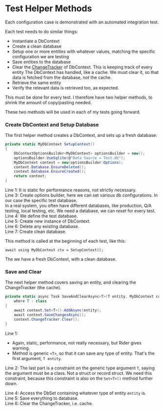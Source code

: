 ﻿# Test Helper Methods
Each configuration case is demonstrated with an automated integration test. 

Each test needs to do similar things:
* Instantiate a DbContext
* Create a clean database
* Setup one or more entities with whatever values, matching the specific configuration we are testing
* Save entities to the database
* Clear the [ChangeTracker](https://learn.microsoft.com/en-us/ef/core/change-tracking/) of DbContext. This is keeping track of every entity The DbContext has handled, like a cache. We must clear it, so that data is fetched from the database, _not_ the cache.
* Retrieve the same entity
* Verify the relevant data is retrieved too, as expected.

This must be done for every test. I therefore have two helper methods, to shrink the amount of copy/pasting needed.

These two methods will be used in each of my tests going forward.

### Create DbContext and Setup Database
The first helper method creates a DbContext, and sets up a fresh database:

```csharp
private static MyDbContext SetupContext()
{
    DbContextOptionsBuilder<MyDbContext> optionsBuilder = new();
    optionsBuilder.UseSqlite(@"Data Source = Test.db");
    MyDbContext context = new(optionsBuilder.Options);
    context.Database.EnsureDeleted();
    context.Database.EnsureCreated();
    return context;
}
```
Line 1: It is static for performance reasons, not strictly necessary.\
Line 3: Create options builder, here we can set various db configurations. In our case the specific test database.\
In a real system, you often have different databases, like production, Q/A testing, local testing, etc. We need a database, we can reset for every test.\
Line 4: We define the test database.\
Line 5: Create new instance of DbContext.\
Line 6: Delete any existing database.\
Line 7: Create clean database.

This method is called at the beginning of each test, like this:

```chspar
await using MyDbContext ctx = SetupContext();
```

The we have a fresh DbContext, with a clean database.

### Save and Clear
The next helper method covers saving an entity, and clearing the ChangeTracker (the cache).

```csharp
private static async Task SaveAndClearAsync<T>(T entity, MyDbContext context) 
    where T : class
{
    await context.Set<T>().AddAsync(entity);
    await context.SaveChangesAsync();
    context.ChangeTracker.Clear();
}
```

Line 1:
* Again, static, performance, not really necessary, but Rider gives warning.
* Method is generic `<T>`, so that it can save any type of entity. That's the first argument, `T entity`.

Line 2: The last part is a constraint on the generic type argument `T`, 
saying the argument must be a class. 
Not a struct or record struct. 
We need this constraint, because this constraint is also on the `Set<T>()` method further down.

Line 4: Access the DbSet containing whatever type of entity `entity` is.\
Line 5: Save everything to database.\
Line 6: Clear the ChangeTracker, i.e. cache.